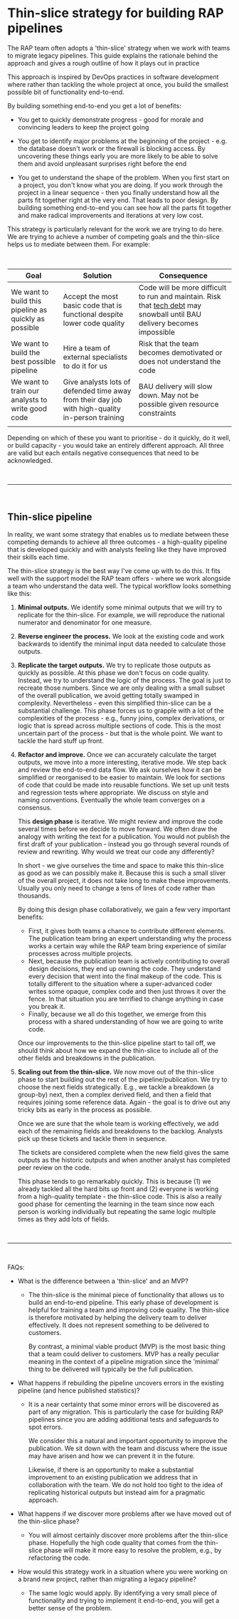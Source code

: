 # Thin-slice strategy for building RAP pipelines

The RAP team often adopts a 'thin-slice' strategy when we work with teams to migrate legacy pipelines. This guide explains the rationale behind the approach and gives a rough outline of how it plays out in practice

This approach is inspired by DevOps practices in software development where rather than tackling the whole project at once, you build the smallest possible bit of functionality end-to-end. 

By building something end-to-end you get a lot of benefits:

- You get to quickly demonstrate progress - good for morale and convincing leaders to keep the project going

- You get to identify major problems at the beginning of the project - e.g. the database doesn't work or the firewall is blocking access. By uncovering these things early you are more likely to be able to solve them and avoid unpleasant surprises right before the end

- You get to understand the shape of the problem. When you first start on a project, you don't know what you are doing. If you work through the project in a linear sequence - then you finally understand how all the parts fit together right at the very end. That leads to poor design. By building something end-to-end you can see how all the parts fit together and make radical improvements and iterations at very low cost. 

This strategy is particularly relevant for the work we are trying to do here. We are trying to achieve a number of competing goals and the thin-slice helps us to mediate between them. For example:

</br>

|Goal | Solution | Consequence |
| --- | --- | --- |
| We want to build this pipeline as quickly as possible | Accept the most basic code that is functional despite lower code quality | Code will be more difficult to run and maintain. Risk that [tech debt](https://en.wikipedia.org/wiki/Technical_debt) may snowball until BAU delivery becomes impossible |
| We want to build the best possible pipeline | Hire a team of external specialists to do it for us | Risk that the team becomes demotivated or does not understand the code |
| We want to train our analysts to write good code | Give analysts lots of defended time away from their day job with high-quality in-person training | BAU delivery will slow down. May not be possible given resource constraints |
||


Depending on which of these you want to prioritise - do it quickly, do it well, or build capacity - you would take an entirely different approach. All three are valid but each entails negative consequences that need to be acknowledged. 

</br>

---------

</br>

## Thin-slice pipeline
In reality, we want some strategy that enables us to mediate between these competing demands to achieve all three outcomes - a high-quality pipeline that is developed quickly and with analysts feeling like they have improved their skills each time.

The thin-slice strategy is the best way I've come up with to do this. It fits well with the support model the RAP team offers - where we work alongside a team who understand the data well. The typical workflow looks something like this:

1.  **Minimal outputs.** We identify some minimal outputs that we will try to replicate for the thin-slice. For example, we will reproduce the national numerator and denominator for one measure.

2. **Reverse engineer the process.** We look at the existing code and work backwards to identify the minimal input data needed to calculate those outputs.

3. **Replicate the target outputs.** We try to replicate those outputs as quickly as possible. At this phase we don't focus on code quality. Instead, we try to understand the logic of the process. The goal is just to recreate those numbers. Since we are only dealing with a small subset of the overall publication, we avoid getting totally swamped in complexity. Nevertheless - even this simplified thin-slice can be a substantial challenge. This phase forces us to grapple with a lot of the complexities of the process - e.g., funny joins, complex derivations, or logic that is spread across multiple sections of code. This is the most uncertain part of the process - but that is the whole point. We want to tackle the hard stuff up front.

4. **Refactor and improve.** 
Once we can accurately calculate the target outputs, we move into a more interesting, iterative mode. We step back and review the end-to-end data flow. We ask ourselves how it can be simplified or reorganised to be easier to maintain. We look for sections of code that could be made into reusable functions. We set up unit tests and regression tests where appropriate. We discuss on style and naming conventions. Eventually the whole team converges on a consensus.
    
    This **design phase** is iterative. We might review and improve the code several times before we decide to move forward. We often draw the analogy with writing the text for a publication. You would not publish the first draft of your publication - instead you go through several rounds of review and rewriting. Why would we treat our code any differently?
    
    In short - we give ourselves the time and space to make this thin-slice as good as we can possibly make it. Because this is such a small sliver of the overall project, it does not take long to make these improvements. Usually you only need to change a tens of lines of code rather than thousands. 

    By doing this design phase collaboratively, we gain a few very important benefits:

    - First, it gives both teams a chance to contribute different elements. The publication team bring an expert understanding why the process works a certain way while the RAP team bring experience of similar processes across multiple projects. 
    - Next, because the publication team is actively contributing to overall design decisions, they end up owning the code. They understand every decision that went into the final makeup of the code. This is totally different to the situation where a super-advanced coder writes some opaque, complex code and then just throws it over the fence. In that situation you are terrified to change anything in case you break it.
    - Finally, because we all do this together, we emerge from this process with a shared understanding of how we are going to write code.

    Once our improvements to the thin-slice pipeline start to tail off, we should think about how we expand the thin-slice to include all of the other fields and breakdowns in the publication. 

5. **Scaling out from the thin-slice.**
    We now move out of the thin-slice phase to start building out the rest of the pipeline/publication. We try to choose the next fields strategically. E.g., we tackle a breakdown (a group-by) next, then a complex derived field, and then a field that requires joining some reference data. Again - the goal is to drive out any tricky bits as early in the process as possible.
    
    Once we are sure that the whole team is working effectively, we add each of the remaining fields and breakdowns to the backlog. Analysts pick up these tickets and tackle them in sequence.
    
    The tickets are considered complete when the new field gives the same outputs as the historic outputs and when another analyst has completed peer review on the code.
    
    This phase tends to go remarkably quickly. This is because (1) we already tackled all the hard bits up front and (2) everyone is working from a high-quality template - the thin-slice code. This is also a really good phase for cementing the learning in the team since now each person is working individually but repeating the same logic multiple times as they add lots of fields.

</br>

---------

</br>

FAQs:
- What is the difference between a 'thin-slice' and an MVP?
    
    - The thin-slice is the minimal piece of functionality that allows us to build an end-to-end pipeline. This early phase of development is helpful for training a team and improving code quality. The thin-slice is therefore motivated by helping the delivery team to deliver effectively. It does not represent something to be delivered to customers.

        By contrast, a minimal viable product (MVP) is the most basic thing that a team could deliver to customers. MVP has a really peculiar meaning in the context of a pipeline migration since the 'minimal' thing to be delivered will typically be the full publication.


- What happens if rebuilding the pipeline uncovers errors in the existing pipeline (and hence published statistics)?

    - It is a near certainty that some minor errors will be discovered as part of any migration. This is particularly the case for building RAP pipelines since you are adding additional tests and safeguards to spot errors. 

        We consider this a natural and important opportunity to improve the publication. We sit down with the team and discuss where the issue may have arisen and how we can prevent it in the future.

        Likewise, if there is an opportunity to make a substantial improvement to an existing publication we address that in collaboration with the team. We do not hold too tight to the idea of replicating historical outputs but instead aim for a pragmatic approach.


- What happens if we discover more problems after we have moved out of the thin-slice phase?

    - You will almost certainly discover more problems after the thin-slice phase. Hopefully the high code quality that comes from the thin-slice phase will make it more easy to resolve the problem, e.g., by refactoring the code.


- How would this strategy work in a situation where you were working on a brand new project, rather than migrating a legacy pipeline?

    - The same logic would apply. By identifying a very small piece of functionality and trying to implement it end-to-end, you will get a better sense of the problem. 